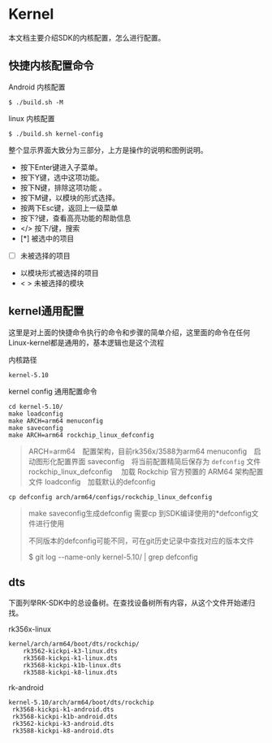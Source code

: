 # Kernel

本文档主要介绍SDK的内核配置，怎么进行配置。

## 快捷内核配置命令

Android 内核配置

```
$ ./build.sh -M
```

linux 内核配置

```
$ ./build.sh kernel-config
```

整个显示界面大致分为三部分，上方是操作的说明和图例说明。

- <Enter> 按下Enter键进入子菜单。
- <Y> 按下Y键，选中这项功能。
- <N> 按下N键，排除这项功能 。
- <M> 按下M键，以模块的形式选择。
- <Esc><Esc> 按两下Esc键，返回上一级菜单
- <?> 按下?键，查看高亮功能的帮助信息
- </> 按下/键，搜索
- [*] 被选中的项目
- [ ] 未被选择的项目
- <M> 以模块形式被选择的项目
- < > 未被选择的模块



## kernel通用配置

这里是对上面的快捷命令执行的命令和步骤的简单介绍，这里面的命令在任何Linux-kernel都是通用的，基本逻辑也是这个流程

内核路径

```
kernel-5.10
```

kernel config 通用配置命令

```
cd kernel-5.10/
make loadconfig
make ARCH=arm64 menuconfig
make saveconfig
make ARCH=arm64 rockchip_linux_defconfig 
```
> ARCH=arm64&emsp;配置架构，目前rk356x/3588为arm64
> menuconfig&emsp;启动图形化配置界面
> saveconfig&emsp;将当前配置精简后保存为 `defconfig` 文件‌
> rockchip_linux_defconfig &emsp;加载 Rockchip 官方预置的 ARM64 架构配置文件
> loadconfig&emsp;加载默认的defconfig

```
cp defconfig arch/arm64/configs/rockchip_linux_defconfig 
```

> make  saveconfig生成defconfig 需要cp 到SDK编译使用的*defconfig文件进行使用
>
> 不同版本的defconfig可能不同，可在git历史记录中查找对应的版本文件
>
> $ git log --name-only   kernel-5.10/ | grep defconfig



## dts

下面列举RK-SDK中的总设备树。在查找设备树所有内容，从这个文件开始递归找。

rk356x-linux

```
kernel/arch/arm64/boot/dts/rockchip/
	rk3562-kickpi-k3-linux.dts
	rk3568-kickpi-k1-linux.dts
	rk3568-kickpi-k1b-linux.dts
	rk3588-kickpi-k8-linux.dts
```

rk-android

```
kernel-5.10/arch/arm64/boot/dts/rockchip
 rk3568-kickpi-k1-android.dts
 rk3568-kickpi-k1b-android.dts
 rk3562-kickpi-k3-android.dts
 rk3588-kickpi-k8-android.dts
```





